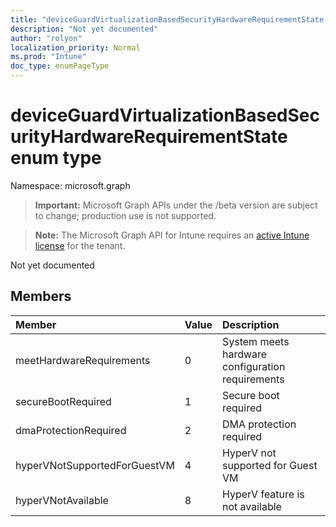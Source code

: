 ```yaml
---
title: "deviceGuardVirtualizationBasedSecurityHardwareRequirementState enum type"
description: "Not yet documented"
author: "rolyon"
localization_priority: Normal
ms.prod: "Intune"
doc_type: enumPageType
---
```


# deviceGuardVirtualizationBasedSecurityHardwareRequirementState enum type

Namespace: microsoft.graph

> **Important:** Microsoft Graph APIs under the /beta version are subject to change; production use is not supported.

> **Note:** The Microsoft Graph API for Intune requires an [active Intune license](https://go.microsoft.com/fwlink/?linkid=839381) for the tenant.

Not yet documented

## Members
|Member|Value|Description|
|:---|:---|:---|
|meetHardwareRequirements|0|System meets hardware configuration requirements|
|secureBootRequired|1|Secure boot required|
|dmaProtectionRequired|2|DMA protection required|
|hyperVNotSupportedForGuestVM|4|HyperV not supported for Guest VM|
|hyperVNotAvailable|8|HyperV feature is not available|



